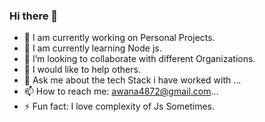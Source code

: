 ### Hi there 👋

<!--
**MAb540/MAb540** is a ✨ _special_ ✨ repository because its `README.md` (this file) appears on your GitHub profile.

Here are some ideas to get you started:


-->

- 🔭 I am currently working on Personal Projects.
- 🌱 I am currently learning Node js.
- 👯 I’m looking to collaborate with different Organizations.
- 🤔 I would like to help others.
- 💬 Ask me about the tech Stack i have worked with ...
- 📫 How to reach me: awana4872@gmail.com...
- ⚡ Fun fact: I love complexity of Js Sometimes.

